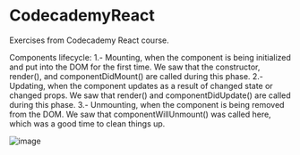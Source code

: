 # CodecademyReact

Exercises from Codecademy React course.

Components lifecycle:
1.- Mounting, when the component is being initialized and put into the DOM for the first time. We saw that the constructor, render(), and componentDidMount() are called during this phase.
2.- Updating, when the component updates as a result of changed state or changed props. We saw that render() and componentDidUpdate() are called during this phase.
3.- Unmounting, when the component is being removed from the DOM. We saw that componentWillUnmount() was called here, which was a good time to clean things up.

![image](https://user-images.githubusercontent.com/70573595/114278751-80358c00-9a31-11eb-8174-d037017aaa33.png)

